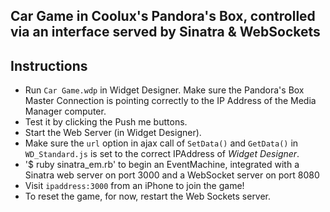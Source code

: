 Car Game in Coolux's Pandora's Box, controlled via an interface served by Sinatra & WebSockets
----------------------------------------------------------------------------------------------

## Instructions

- Run `Car Game.wdp` in Widget Designer. Make sure the Pandora's Box Master Connection
is pointing correctly to the IP Address of the Media Manager computer.
- Test it by clicking the Push me buttons.
- Start the Web Server (in Widget Designer).
- Make sure the `url` option in ajax call of `SetData()` and `GetData()` in `WD_Standard.js` is set to the correct IPAddress of _Widget Designer_. 
- '$ ruby sinatra_em.rb' to begin an EventMachine, integrated with a Sinatra web server 
on port 3000 and a WebSocket server on port 8080
- Visit `ipaddress:3000` from an iPhone to join the game!
- To reset the game, for now, restart the Web Sockets server.


